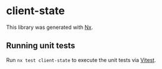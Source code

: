 # client-state

This library was generated with [Nx](https://nx.dev).

## Running unit tests

Run `nx test client-state` to execute the unit tests via [Vitest](https://vitest.dev/).
